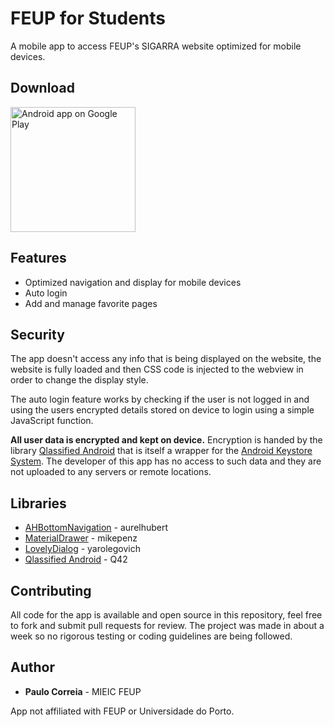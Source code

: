 # FEUP for Students

A mobile app to access FEUP's SIGARRA website optimized for mobile devices.

## Download
<a href="https://play.google.com/store/apps/details?id=software.pipas.feupstudents">
  <img src="https://play.google.com/intl/en_us/badges/images/generic/en-play-badge.png"
       alt="Android app on Google Play" width="200"/>
</a>

## Features
* Optimized navigation and display for mobile devices
* Auto login
* Add and manage favorite pages

## Security
The app doesn't access any info that is being displayed on the website, the website is fully loaded and then CSS code is injected to the webview in order to change the display style.

The auto login feature works by checking if the user is not logged in and using the users encrypted details stored on device to login using a simple JavaScript function.

**All user data is encrypted and kept on device.** Encryption is handed by the library [Qlassified Android](https://github.com/Q42/Qlassified-Android) that is itself a wrapper for the [Android Keystore System](https://developer.android.com/training/articles/keystore.html). The developer of this app has no access to such data and they are not uploaded to any servers or remote locations.

## Libraries
 * [AHBottomNavigation](https://github.com/aurelhubert/ahbottomnavigation) -  aurelhubert
 * [MaterialDrawer](https://github.com/mikepenz/MaterialDrawer) - mikepenz
 * [LovelyDialog](https://github.com/yarolegovich/LovelyDialog) - yarolegovich
 * [Qlassified Android](https://github.com/Q42/Qlassified-Android) - Q42

## Contributing
All code for the app is available and open source in this repository, feel free to fork and submit pull requests for review.
The project was made in about a week so no rigorous testing or coding guidelines are being followed.

## Author
 * **Paulo Correia** - MIEIC FEUP
 
 App not affiliated with FEUP or Universidade do Porto.
